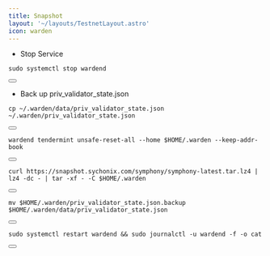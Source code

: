 ```yaml
---
title: Snapshot
layout: '~/layouts/TestnetLayout.astro'
icon: warden
---
```


- Stop Service 

<div class="code-block-wrapper">
  <pre><code>sudo systemctl stop wardend</code></pre>
  <button class="copy-btn"><i class="fas fa-copy"></i></button>
</div>

- Back up priv_validator_state.json 

<div class="code-block-wrapper">
  <pre><code>cp ~/.warden/data/priv_validator_state.json  ~/.warden/priv_validator_state.json</code></pre>
  <button class="copy-btn"><i class="fas fa-copy"></i></button>
</div>

<div class="code-block-wrapper">
  <pre><code>wardend tendermint unsafe-reset-all --home $HOME/.warden --keep-addr-book</code></pre>
  <button class="copy-btn"><i class="fas fa-copy"></i></button>
</div>

<div class="code-block-wrapper">
  <pre><code>curl https://snapshot.sychonix.com/symphony/symphony-latest.tar.lz4 | lz4 -dc - | tar -xf - -C $HOME/.warden</code></pre>
  <button class="copy-btn"><i class="fas fa-copy"></i></button>
</div>

<div class="code-block-wrapper">
  <pre><code>mv $HOME/.warden/priv_validator_state.json.backup $HOME/.warden/data/priv_validator_state.json</code></pre>
  <button class="copy-btn"><i class="fas fa-copy"></i></button>
</div>

<div class="code-block-wrapper">
  <pre><code>sudo systemctl restart wardend && sudo journalctl -u wardend -f -o cat</code></pre>
  <button class="copy-btn"><i class="fas fa-copy"></i></button>
</div>
